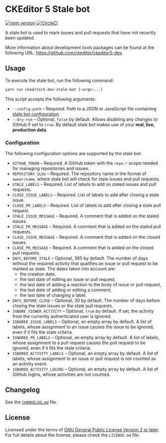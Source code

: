 CKEditor 5 Stale bot
====================

[![npm version](https://badge.fury.io/js/%40ckeditor%2Fckeditor5-dev-stale-bot.svg)](https://www.npmjs.com/package/@ckeditor/ckeditor5-dev-stale-bot)
[![CircleCI](https://circleci.com/gh/ckeditor/ckeditor5-dev.svg?style=shield)](https://app.circleci.com/pipelines/github/ckeditor/ckeditor5-dev?branch=master)

A stale bot is used to mark issues and pull requests that have not recently been updated.

More information about development tools packages can be found at the following URL: <https://github.com/ckeditor/ckeditor5-dev>.

## Usage

To execute the stale bot, run the following command:

```bash
yarn run ckeditor5-dev-stale-bot [<args>...]
```

This script accepts the following arguments:

* `--config-path` &ndash; Required. Path to a JSON or JavaScript file containing [stale bot configuration](#configuration).
* `--dry-run` &ndash; Optional, `false` by default. Allows disabling any changes to GitHub if set to `true`. By default stale bot makes use of your **real, live, production data**.

### Configuration

The following configuration options are supported by the stale bot:

* `GITHUB_TOKEN` &ndash; Required. A GitHub token with the `repo:*` scope needed for managing repositories and issues.
* `REPOSITORY_SLUG` &ndash; Required. The repository name in the format of `owner/name`, where stale bot will check for stale issues and pull requests.
* `STALE_LABELS` &ndash; Required. List of labels to add on staled issues and pull requests.
* `CLOSE_ISSUE_LABELS` &ndash; Required. List of labels to add after closing a stale issue.
* `CLOSE_PR_LABELS` &ndash; Required. List of labels to add after closing a stale pull request.
* `STALE_ISSUE_MESSAGE` &ndash; Required. A comment that is added on the staled issues.
* `STALE_PR_MESSAGE` &ndash; Required. A comment that is added on the staled pull requests.
* `CLOSE_ISSUE_MESSAGE` &ndash; Required. A comment that is added on the closed issues.
* `CLOSE_PR_MESSAGE` &ndash; Required. A comment that is added on the closed pull requests.
* `DAYS_BEFORE_STALE` &ndash; Optional, 365 by default. The number of days without the required activity that qualifies an issue or pull request to be marked as stale. The dates taken into account are:
  * the creation date,
  * the last date of editing an issue or pull request,
  * the last date of adding a reaction to the body of issue or pull request,
  * the last date of adding or editing a comment,
  * the last date of changing a label.
* `DAYS_BEFORE_CLOSE` &ndash; Optional, 30 by default. The number of days before closing the stale issues or the stale pull requests.
* `IGNORE_VIEWER_ACTIVITY` &ndash; Optional, `true` by default. If set, the activity from the currently authenticated user is ignored.
* `IGNORED_ISSUE_LABELS` &ndash; Optional, an empty array by default. A list of labels, whose assignment to an issue causes the issue to be ignored, even if it fits the stale criteria.
* `IGNORED_PR_LABELS` &ndash; Optional, an empty array by default. A list of labels, whose assignment to a pull request causes the pull request to be ignored, even if it fits the stale criteria.
* `IGNORED_ACTIVITY_LABELS` &ndash; Optional, an empty array by default. A list of labels, whose assignment to an issue or pull request is not counted as an activity event.
* `IGNORED_ACTIVITY_LOGINS` &ndash; Optional, an empty array by default. A list of GitHub logins, whose activities are not counted.

## Changelog

See the [`CHANGELOG.md`](https://github.com/ckeditor/ckeditor5-dev/blob/master/packages/ckeditor5-dev-stale-bot/CHANGELOG.md) file.

## License

Licensed under the terms of [GNU General Public License Version 2 or later](http://www.gnu.org/licenses/gpl.html). For full details about the license, please check the `LICENSE.md` file.
